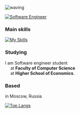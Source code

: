 ![waving](https://capsule-render.vercel.app/api?type=waving&height=200&color=0:FEAC5E,50:C779d0,100:4bc0c8)

<a href="https://git.io/typing-svg">
    <img src="https://readme-typing-svg.herokuapp.com?font=Montserrat&weight=500&size=25&duration=4500&pause=500&color=D9BED1&width=435&lines=Hi!%2C+it's+Elisaveta+Khromova;Software+Engineer" alt="Software Engineer"/>
</a>

### Main skills
[![My Skills](https://skillicons.dev/icons?i=cpp,cs,dotnet,swift,git,docker,matlab)](https://skillicons.dev)

### Studying
I am Software engineer student <br/>
&emsp; at **Faculty of Computer Science** <br/>
&emsp; at **Higher School of Economics**.

### Based
in Moscow, Russia

[![Top Langs](https://github-readme-stats.vercel.app/api/top-langs/?username=lzkgmr&layout=compact)](https://github.com/anuraghazra/github-readme-stats)


<!--
    this is a grade 
     ![Anurag's GitHub stats](https://github-readme-stats.vercel.app/api?username=lzkgmr&show_icons=true&theme=radical))
-->

